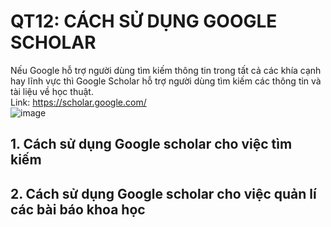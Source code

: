 
QT12: CÁCH SỬ DỤNG GOOGLE SCHOLAR
=======
Nếu Google hỗ trợ người dùng tìm kiếm thông tin trong tất cả các khía cạnh hay lĩnh vực thì Google Scholar hỗ trợ người dùng tìm kiếm các thông tin và tài liệu về học thuật.  
Link: https://scholar.google.com/  
![image](https://user-images.githubusercontent.com/32384308/111732688-a5a6fe00-88a8-11eb-99cc-e364913f0b59.png)

## 1. Cách sử dụng Google scholar cho việc tìm kiếm  

## 2. Cách sử dụng Google scholar cho việc quản lí các bài báo khoa học  
